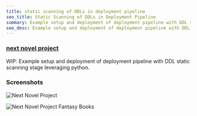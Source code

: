 ```yaml
---
title: static scanning of DDLs in deployment pipeline
seo_title: Static Scanning of DDLs in Deployment Pipeline
summary: Example setup and deployment of deployment pipeline with DDL static scanning stage leveraging python.
seo_desc: Example setup and deployment of deployment pipeline with DDL static scanning stage leveraging python.
---
```

### [next novel project](https://nextnovelproject.com/)

WIP: Example setup and deployment of deployment pipeline with DDL static scanning stage leveraging python.

### Screenshots

![Next Novel Project](/img/next-novel-project.png)

![Next Novel Project Fantasy Books](/img/next-novel-project-fantasy.png)
